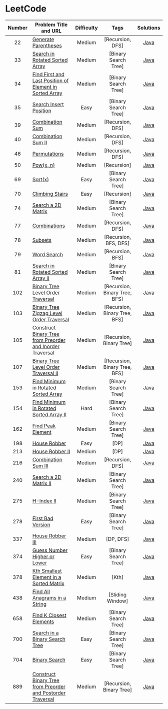 # LeetCode

| Number | Problem Title and URL | Difficulty | Tags | Solutions |
|:------:| --------------------- |:----------:|:----:|:---------:|
|22|[Generate Parentheses](https://leetcode.com/problems/generate-parentheses/)|Medium|[Recursion, DFS]|[Java](https://github.com/Un-Jarvis/LeetCode/blob/master/Solutions/22.java)||
|33|[Search in Rotated Sorted Array](https://leetcode.com/problems/search-in-rotated-sorted-array/)|Medium|[Binary Search Tree]|[Java](https://github.com/Un-Jarvis/LeetCode/blob/master/Solutions/33.java)||
|34|[Find First and Last Position of Element in Sorted Array](https://leetcode.com/problems/find-first-and-last-position-of-element-in-sorted-array/)|Medium|[Binary Search Tree]|[Java](https://github.com/Un-Jarvis/LeetCode/blob/master/Solutions/34.java)||
|35|[Search Insert Position](https://leetcode.com/problems/search-insert-position/)|Easy|[Binary Search Tree]|[Java](https://github.com/Un-Jarvis/LeetCode/blob/master/Solutions/35.java)||
|39|[Combination Sum](https://leetcode.com/problems/combination-sum/)|Medium|[Recursion, DFS]|[Java](https://github.com/Un-Jarvis/LeetCode/blob/master/Solutions/39.java)||
|40|[Combination Sum II](https://leetcode.com/problems/combination-sum-ii/)|Medium|[Recursion, DFS]|[Java](https://github.com/Un-Jarvis/LeetCode/blob/master/Solutions/40.java)||
|46|[Permutations](https://leetcode.com/problems/permutations/)|Medium|[Recursion, DFS]|[Java](https://github.com/Un-Jarvis/LeetCode/blob/master/Solutions/46.java)||
|50|[Pow(x, n)](https://leetcode.com/problems/powx-n/)|Medium|[Recursion]|[Java](https://github.com/Un-Jarvis/LeetCode/blob/master/Solutions/50.java)||
|69|[Sqrt(x)](https://leetcode.com/problems/sqrtx/)|Easy|[Binary Search Tree]|[Java](https://github.com/Un-Jarvis/LeetCode/blob/master/Solutions/69.java)||
|70|[Climbing Stairs](https://leetcode.com/problems/climbing-stairs/)|Easy|[Recursion]|[Java](https://github.com/Un-Jarvis/LeetCode/blob/master/Solutions/70.java)||
|74|[Search a 2D Matrix](https://leetcode.com/problems/search-a-2d-matrix/)|Medium|[Binary Search Tree]|[Java](https://github.com/Un-Jarvis/LeetCode/blob/master/Solutions/74.java)||
|77|[Combinations](https://leetcode.com/problems/combinations/)|Medium|[Recursion, DFS]|[Java](https://github.com/Un-Jarvis/LeetCode/blob/master/Solutions/77.java)||
|78|[Subsets](https://leetcode.com/problems/subsets/)|Medium|[Recursion, BFS, DFS]|[Java](https://github.com/Un-Jarvis/LeetCode/blob/master/Solutions/78.java)||
|79|[Word Search](https://leetcode.com/problems/word-search/)|Medium|[Recursion, BFS]|[Java](https://github.com/Un-Jarvis/LeetCode/blob/master/Solutions/79.java)||
|81|[Search in Rotated Sorted Array II](https://leetcode.com/problems/search-in-rotated-sorted-array-ii/)|Medium|[Binary Search Tree]|[Java](https://github.com/Un-Jarvis/LeetCode/blob/master/Solutions/81.java)||
|102|[Binary Tree Level Order Traversal](https://leetcode.com/problems/binary-tree-level-order-traversal/)|Medium|[Recursion, Binary Tree, BFS]|[Java](https://github.com/Un-Jarvis/LeetCode/blob/master/Solutions/102.java)||
|103|[Binary Tree Zigzag Level Order Traversal](https://leetcode.com/problems/binary-tree-zigzag-level-order-traversal/)|Medium|[Recursion, Binary Tree, BFS]|[Java](https://github.com/Un-Jarvis/LeetCode/blob/master/Solutions/103.java)||
|105|[Construct Binary Tree from Preorder and Inorder Traversal](https://leetcode.com/problems/construct-binary-tree-from-preorder-and-inorder-traversal/)|Medium|[Recursion, Binary Tree]|[Java](https://github.com/Un-Jarvis/LeetCode/blob/master/Solutions/105.java)||
|107|[Binary Tree Level Order Traversal II](https://leetcode.com/problems/binary-tree-level-order-traversal-ii/)|Medium|[Recursion, Binary Tree, BFS]|[Java](https://github.com/Un-Jarvis/LeetCode/blob/master/Solutions/107.java)||
|153|[Find Minimum in Rotated Sorted Array](https://leetcode.com/problems/find-minimum-in-rotated-sorted-array/)|Medium|[Binary Search Tree]|[Java](https://github.com/Un-Jarvis/LeetCode/blob/master/Solutions/153.java)||
|154|[Find Minimum in Rotated Sorted Array II](https://leetcode.com/problems/find-minimum-in-rotated-sorted-array-ii/)|Hard|[Binary Search Tree]|[Java](https://github.com/Un-Jarvis/LeetCode/blob/master/Solutions/154.java)||
|162|[Find Peak Element](https://leetcode.com/problems/find-peak-element/)|Medium|[Binary Search Tree]|[Java](https://github.com/Un-Jarvis/LeetCode/blob/master/Solutions/162.java)||
|198|[House Robber](https://leetcode.com/problems/house-robber/)|Easy|[DP]|[Java](https://github.com/Un-Jarvis/LeetCode/blob/master/Solutions/198.java)||
|213|[House Robber II](https://leetcode.com/problems/house-robber-ii/)|Medium|[DP]|[Java](https://github.com/Un-Jarvis/LeetCode/blob/master/Solutions/213.java)||
|216|[Combination Sum III](https://leetcode.com/problems/combination-sum-iii/)|Medium|[Recursion, DFS]|[Java](https://github.com/Un-Jarvis/LeetCode/blob/master/Solutions/216.java)||
|240|[Search a 2D Matrix II](https://leetcode.com/problems/search-a-2d-matrix-ii/)|Medium|[Binary Search Tree]|[Java](https://github.com/Un-Jarvis/LeetCode/blob/master/Solutions/240.java)||
|275|[H-Index II](https://leetcode.com/problems/h-index-ii/)|Medium|[Binary Search Tree]|[Java](https://github.com/Un-Jarvis/LeetCode/blob/master/Solutions/275.java)||
|278|[First Bad Version](https://leetcode.com/problems/first-bad-version/)|Easy|[Binary Search Tree]|[Java](https://github.com/Un-Jarvis/LeetCode/blob/master/Solutions/278.java)||
|337|[House Robber III](https://leetcode.com/problems/house-robber-iii/)|Medium|[DP, DFS]|[Java](https://github.com/Un-Jarvis/LeetCode/blob/master/Solutions/337.java)||
|374|[Guess Number Higher or Lower](https://leetcode.com/problems/guess-number-higher-or-lower/)|Easy|[Binary Search Tree]|[Java](https://github.com/Un-Jarvis/LeetCode/blob/master/Solutions/374.java)||
|378|[Kth Smallest Element in a Sorted Matrix](https://leetcode.com/problems/kth-smallest-element-in-a-sorted-matrix/)|Medium|[Kth]|[Java](https://github.com/Un-Jarvis/LeetCode/blob/master/Solutions/378.java)||
|438|[Find All Anagrams in a String](https://leetcode.com/problems/find-all-anagrams-in-a-string/submissions/)|Medium|[Sliding Window]|[Java](https://github.com/Un-Jarvis/LeetCode/blob/master/Solutions/438.java)||
|658|[Find K Closest Elements](https://leetcode.com/problems/find-k-closest-elements/)|Medium|[Binary Search Tree]|[Java](https://github.com/Un-Jarvis/LeetCode/blob/master/Solutions/658.java)||
|700|[Search in a Binary Search Tree](https://leetcode.com/problems/search-in-a-binary-search-tree/)|Easy|[Binary Search Tree]|[Java](https://github.com/Un-Jarvis/LeetCode/blob/master/Solutions/700.java)||
|704|[Binary Search](https://leetcode.com/problems/binary-search/)|Easy|[Binary Search Tree]|[Java](https://github.com/Un-Jarvis/LeetCode/blob/master/Solutions/704.java)||
|889|[Construct Binary Tree from Preorder and Postorder Traversal](https://leetcode.com/problems/construct-binary-tree-from-preorder-and-postorder-traversal/)|Medium|[Recursion, Binary Tree]|[Java](https://github.com/Un-Jarvis/LeetCode/blob/master/Solutions/889.java)||